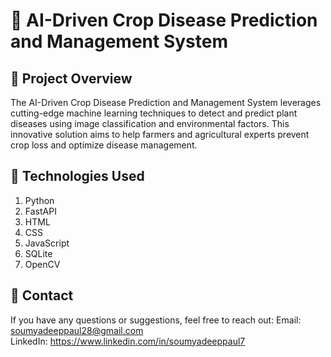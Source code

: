 # 🌾 AI-Driven Crop Disease Prediction and Management System

## 📌 Project Overview
The AI-Driven Crop Disease Prediction and Management System leverages cutting-edge machine learning techniques to detect and predict plant diseases using image classification and environmental factors. This innovative solution aims to help farmers and agricultural experts prevent crop loss and optimize disease management.

## 🚀 Technologies Used
1. Python  
2. FastAPI  
3. HTML  
4. CSS  
5. JavaScript  
6. SQLite  
7. OpenCV  

## 📨 Contact
If you have any questions or suggestions, feel free to reach out:
Email: soumyadeeppaul28@gmail.com <br>
LinkedIn: https://www.linkedin.com/in/soumyadeeppaul7
